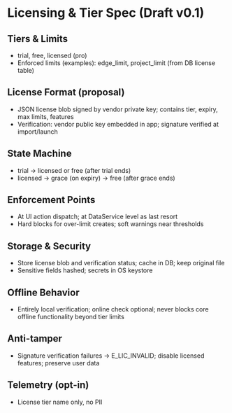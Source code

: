 # Licensing & Tier Spec (Draft v0.1)

## Tiers & Limits
- trial, free, licensed (pro)
- Enforced limits (examples): edge_limit, project_limit (from DB license table)

## License Format (proposal)
- JSON license blob signed by vendor private key; contains tier, expiry, max limits, features
- Verification: vendor public key embedded in app; signature verified at import/launch

## State Machine
- trial → licensed or free (after trial ends)
- licensed → grace (on expiry) → free (after grace ends)

## Enforcement Points
- At UI action dispatch; at DataService level as last resort
- Hard blocks for over-limit creates; soft warnings near thresholds

## Storage & Security
- Store license blob and verification status; cache in DB; keep original file
- Sensitive fields hashed; secrets in OS keystore

## Offline Behavior
- Entirely local verification; online check optional; never blocks core offline functionality beyond tier limits

## Anti-tamper
- Signature verification failures → E_LIC_INVALID; disable licensed features; preserve user data

## Telemetry (opt-in)
- License tier name only, no PII

